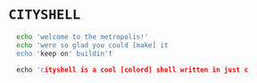 # ```CITYSHELL```

```bash
  echo 'welcome to the metropolis!'
  echo 'were so glad you could [make] it
  echo 'keep on' buildin'!
```

```c
  echo 'cityshell is a cool [colord] shell written in just c
```
